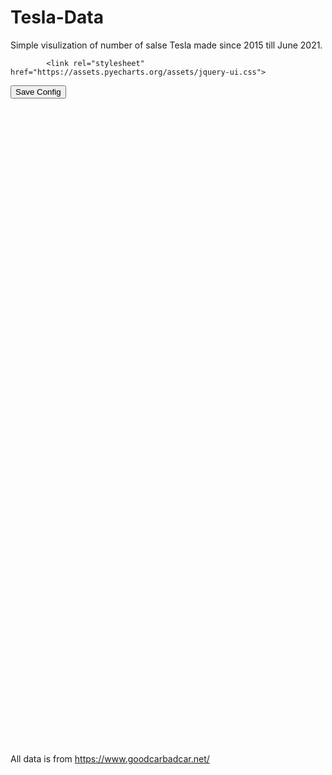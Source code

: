 # Tesla-Data
 
 Simple visulization of number of salse Tesla made since 2015 till June 2021.
 
<!DOCTYPE html>
<html>
<head>
    <meta charset="UTF-8">
    <title>Awesome-pyecharts</title>
            <script type="text/javascript" src="https://assets.pyecharts.org/assets/echarts.min.js"></script>
        <script type="text/javascript" src="https://assets.pyecharts.org/assets/jquery.min.js"></script>
        <script type="text/javascript" src="https://assets.pyecharts.org/assets/jquery-ui.min.js"></script>
        <script type="text/javascript" src="https://assets.pyecharts.org/assets/ResizeSensor.js"></script>

            <link rel="stylesheet"  href="https://assets.pyecharts.org/assets/jquery-ui.css">

</head>
<body>
    <style>.box {  }; </style>
        <button onclick="downloadCfg()">Save Config</button>
    <div class="box">
                <div id="a4a32a9dcf33494ebe4a451c4b260c0d" class="chart-container" style="width:900px; height:500px;"></div>
    <script>
        var chart_a4a32a9dcf33494ebe4a451c4b260c0d = echarts.init(
            document.getElementById('a4a32a9dcf33494ebe4a451c4b260c0d'), 'white', {renderer: 'canvas'});
        var option_a4a32a9dcf33494ebe4a451c4b260c0d = {
    "animation": true,
    "animationThreshold": 2000,
    "animationDuration": 1000,
    "animationEasing": "cubicOut",
    "animationDelay": 0,
    "animationDurationUpdate": 300,
    "animationEasingUpdate": "cubicOut",
    "animationDelayUpdate": 0,
    "color": [
        "#c23531",
        "#2f4554",
        "#61a0a8",
        "#d48265",
        "#749f83",
        "#ca8622",
        "#bda29a",
        "#6e7074",
        "#546570",
        "#c4ccd3",
        "#f05b72",
        "#ef5b9c",
        "#f47920",
        "#905a3d",
        "#fab27b",
        "#2a5caa",
        "#444693",
        "#726930",
        "#b2d235",
        "#6d8346",
        "#ac6767",
        "#1d953f",
        "#6950a1",
        "#918597"
    ],
    "series": [
        {
            "type": "bar",
            "name": "Model S",
            "legendHoverLink": true,
            "data": [
                0.0,
                2000.0,
                1200.0,
                1700.0,
                1700.0,
                1700.0,
                1700.0,
                1700.0,
                1700.0,
                1700.0,
                1700.0,
                1845.0,
                2000.0,
                2000.0,
                2000.0,
                2000.0,
                2000.0,
                2000.0,
                2000.0,
                2000.0,
                2000.0,
                2000.0,
                2000.0,
                2000.0,
                1600.0,
                1800.0,
                1800.0,
                2400.0,
                2400.0,
                2400.0,
                2400.0,
                2400.0,
                2400.0,
                2400.0,
                2400.0,
                2400.0,
                2800.0,
                2800.0,
                2800.0,
                1250.0,
                2800.0,
                2800.0,
                1100.0,
                2500.0,
                3750.0,
                1350.0,
                2750.0,
                3250.0,
                875.0,
                800.0,
                2275.0,
                825.0,
                1025.0,
                1750.0,
                975.0,
                1050.0,
                1100.0,
                1235.0,
                1280.0,
                1235.0,
                1900.0,
                1700.0,
                1000.0,
                576.0,
                1280.0,
                1344.0,
                2630.0,
                2338.0,
                2532.0,
                1687.0,
                1386.0,
                1928.0,
                1330.0,
                1330.0,
                1496.0,
                338.0,
                325.0,
                338.0,
                0.0,
                0.0,
                0.0,
                0.0,
                0.0,
                0.0
            ],
            "showBackground": false,
            "stack": "stack1",
            "barMinHeight": 0,
            "barCategoryGap": "50%",
            "barGap": "30%",
            "large": false,
            "largeThreshold": 400,
            "seriesLayoutBy": "column",
            "datasetIndex": 0,
            "clip": true,
            "zlevel": 0,
            "z": 2,
            "label": {
                "show": false,
                "position": "top",
                "margin": 8
            },
            "rippleEffect": {
                "show": true,
                "brushType": "stroke",
                "scale": 2.5,
                "period": 4
            }
        },
        {
            "type": "bar",
            "name": "Model X",
            "legendHoverLink": true,
            "data": [
                0.0,
                0.0,
                0.0,
                0.0,
                0.0,
                0.0,
                0.0,
                0.0,
                0.0,
                30.0,
                12.0,
                55.0,
                75.0,
                150.0,
                250.0,
                250.0,
                250.0,
                250.0,
                250.0,
                250.0,
                250.0,
                250.0,
                250.0,
                250.0,
                1200.0,
                1200.0,
                1200.0,
                2000.0,
                2000.0,
                2000.0,
                2000.0,
                2000.0,
                2000.0,
                2000.0,
                2000.0,
                2000.0,
                2200.0,
                2200.0,
                2200.0,
                1025.0,
                2200.0,
                2200.0,
                1325.0,
                1400.0,
                3975.0,
                1225.0,
                3200.0,
                4100.0,
                950.0,
                1100.0,
                2175.0,
                1050.0,
                1375.0,
                2725.0,
                1225.0,
                1825.0,
                1675.0,
                1811.0,
                1878.0,
                1811.0,
                1450.0,
                1250.0,
                1000.0,
                648.0,
                1440.0,
                1512.0,
                2735.0,
                2431.0,
                2634.0,
                3711.0,
                3048.0,
                4241.0,
                1634.0,
                1634.0,
                1838.0,
                371.0,
                357.0,
                371.0,
                0.0,
                0.0,
                0.0,
                0.0,
                0.0,
                0.0
            ],
            "showBackground": false,
            "stack": "stack1",
            "barMinHeight": 0,
            "barCategoryGap": "50%",
            "barGap": "30%",
            "large": false,
            "largeThreshold": 400,
            "seriesLayoutBy": "column",
            "datasetIndex": 0,
            "clip": true,
            "zlevel": 0,
            "z": 2,
            "label": {
                "show": false,
                "position": "top",
                "margin": 8
            },
            "rippleEffect": {
                "show": true,
                "brushType": "stroke",
                "scale": 2.5,
                "period": 4
            }
        },
        {
            "type": "bar",
            "name": "Model 3",
            "legendHoverLink": true,
            "data": [
                0.0,
                0.0,
                0.0,
                0.0,
                0.0,
                0.0,
                0.0,
                0.0,
                0.0,
                0.0,
                0.0,
                0.0,
                0.0,
                0.0,
                0.0,
                0.0,
                0.0,
                0.0,
                0.0,
                0.0,
                0.0,
                0.0,
                0.0,
                0.0,
                0.0,
                0.0,
                0.0,
                0.0,
                0.0,
                0.0,
                0.0,
                0.0,
                117.0,
                145.0,
                345.0,
                1060.0,
                1875.0,
                2485.0,
                3820.0,
                3875.0,
                6250.0,
                6062.0,
                14250.0,
                17800.0,
                22250.0,
                17750.0,
                18650.0,
                25250.0,
                6500.0,
                5750.0,
                10175.0,
                10050.0,
                13950.0,
                20550.0,
                13450.0,
                13150.0,
                20250.0,
                15566.0,
                16143.0,
                15566.0,
                19000.0,
                17500.0,
                8000.0,
                5400.0,
                12000.0,
                12600.0,
                31208.0,
                27740.0,
                30052.0,
                14506.0,
                11916.0,
                16578.0,
                7395.0,
                7395.0,
                8320.0,
                9590.0,
                9221.0,
                9590.0,
                0.0,
                0.0,
                0.0,
                0.0,
                0.0,
                0.0
            ],
            "showBackground": false,
            "stack": "stack1",
            "barMinHeight": 0,
            "barCategoryGap": "50%",
            "barGap": "30%",
            "large": false,
            "largeThreshold": 400,
            "seriesLayoutBy": "column",
            "datasetIndex": 0,
            "clip": true,
            "zlevel": 0,
            "z": 2,
            "label": {
                "show": false,
                "position": "top",
                "margin": 8
            },
            "rippleEffect": {
                "show": true,
                "brushType": "stroke",
                "scale": 2.5,
                "period": 4
            }
        }
    ],
    "legend": [
        {
            "data": [
                "Model S",
                "Model X",
                "Model 3"
            ],
            "selected": {
                "Model S": true,
                "Model X": true,
                "Model 3": true
            },
            "show": true,
            "padding": 5,
            "itemGap": 10,
            "itemWidth": 25,
            "itemHeight": 14
        }
    ],
    "tooltip": {
        "show": true,
        "trigger": "item",
        "triggerOn": "mousemove|click",
        "axisPointer": {
            "type": "line"
        },
        "showContent": true,
        "alwaysShowContent": false,
        "showDelay": 0,
        "hideDelay": 100,
        "textStyle": {
            "fontSize": 14
        },
        "borderWidth": 0,
        "padding": 5
    },
    "xAxis": [
        {
            "show": true,
            "scale": false,
            "nameLocation": "end",
            "nameGap": 15,
            "gridIndex": 0,
            "inverse": false,
            "offset": 0,
            "splitNumber": 5,
            "minInterval": 0,
            "splitLine": {
                "show": false,
                "lineStyle": {
                    "show": true,
                    "width": 1,
                    "opacity": 1,
                    "curveness": 0,
                    "type": "solid"
                }
            },
            "data": [
                "Jan 2015",
                "Feb 2015",
                "Mar 2015",
                "Apr 2015",
                "May 2015",
                "Jun 2015",
                "Jul 2015",
                "Aug 2015",
                "Sep 2015",
                "Oct 2015",
                "Nov 2015",
                "Dec 2015",
                "Jan 2016",
                "Feb 2016",
                "Mar 2016",
                "Apr 2016",
                "May 2016",
                "Jun 2016",
                "Jul 2016",
                "Aug 2016",
                "Sep 2016",
                "Oct 2016",
                "Nov 2016",
                "Dec 2016",
                "Jan 2017",
                "Feb 2017",
                "Mar 2017",
                "Apr 2017",
                "May 2017",
                "Jun 2017",
                "Jul 2017",
                "Aug 2017",
                "Sep 2017",
                "Oct 2017",
                "Nov 2017",
                "Dec 2017",
                "Jan 2018",
                "Feb 2018",
                "Mar 2018",
                "Apr 2018",
                "May 2018",
                "Jun 2018",
                "Jul 2018",
                "Aug 2018",
                "Sep 2018",
                "Oct 2018",
                "Nov 2018",
                "Dec 2018",
                "Jan 2019",
                "Feb 2019",
                "Mar 2019",
                "Apr 2019",
                "May 2019",
                "Jun 2019",
                "Jul 2019",
                "Aug 2019",
                "Sep 2019",
                "Oct 2019",
                "Nov 2019",
                "Dec 2019",
                "Jan 2020",
                "Feb 2020",
                "Mar 2020",
                "Apr 2020",
                "May 2020",
                "Jun 2020",
                "Jul 2020",
                "Aug 2020",
                "Sep 2020",
                "Oct 2020",
                "Nov 2020",
                "Dec 2020",
                "Jan 2021",
                "Feb 2021",
                "Mar 2021",
                "Apr 2021",
                "May 2021",
                "Jun 2021",
                "Jul 2021",
                "Aug 2021",
                "Sep 2021",
                "Oct 2021",
                "Nov 2021",
                "Dec 2021"
            ]
        }
    ],
    "yAxis": [
        {
            "show": true,
            "scale": false,
            "nameLocation": "end",
            "nameGap": 15,
            "gridIndex": 0,
            "inverse": false,
            "offset": 0,
            "splitNumber": 5,
            "minInterval": 0,
            "splitLine": {
                "show": false,
                "lineStyle": {
                    "show": true,
                    "width": 1,
                    "opacity": 1,
                    "curveness": 0,
                    "type": "solid"
                }
            }
        }
    ],
    "title": [
        {
            "text": "Number of Sales per Month",
            "padding": 5,
            "itemGap": 10
        }
    ],
    "dataZoom": [
        {
            "show": true,
            "type": "slider",
            "realtime": true,
            "start": 20,
            "end": 80,
            "orient": "horizontal",
            "zoomLock": false,
            "filterMode": "filter"
        }
    ]
};
        chart_a4a32a9dcf33494ebe4a451c4b260c0d.setOption(option_a4a32a9dcf33494ebe4a451c4b260c0d);
    </script>
<br/>                <div id="5ff4fc03b54845b8923f4e7514b86a70" class="chart-container" style="width:900px; height:500px;"></div>
    <script>
        var chart_5ff4fc03b54845b8923f4e7514b86a70 = echarts.init(
            document.getElementById('5ff4fc03b54845b8923f4e7514b86a70'), 'white', {renderer: 'canvas'});
        var option_5ff4fc03b54845b8923f4e7514b86a70 = {
    "animation": true,
    "animationThreshold": 2000,
    "animationDuration": 1000,
    "animationEasing": "cubicOut",
    "animationDelay": 0,
    "animationDurationUpdate": 300,
    "animationEasingUpdate": "cubicOut",
    "animationDelayUpdate": 0,
    "color": [
        "#c23531",
        "#2f4554",
        "#61a0a8",
        "#d48265",
        "#749f83",
        "#ca8622",
        "#bda29a",
        "#6e7074",
        "#546570",
        "#c4ccd3",
        "#f05b72",
        "#ef5b9c",
        "#f47920",
        "#905a3d",
        "#fab27b",
        "#2a5caa",
        "#444693",
        "#726930",
        "#b2d235",
        "#6d8346",
        "#ac6767",
        "#1d953f",
        "#6950a1",
        "#918597"
    ],
    "series": [
        {
            "type": "pie",
            "clockwise": true,
            "data": [
                {
                    "name": "Model S",
                    "value": 139278.0
                },
                {
                    "name": "Model X",
                    "value": 103577.0
                },
                {
                    "name": "Model 3",
                    "value": 561095.0
                }
            ],
            "radius": [
                "30%",
                "75%"
            ],
            "center": [
                "50%",
                "50%"
            ],
            "roseType": "area",
            "label": {
                "show": true,
                "position": "top",
                "margin": 8
            }
        }
    ],
    "legend": [
        {
            "data": [
                "Model S",
                "Model X",
                "Model 3"
            ],
            "selected": {},
            "show": true,
            "padding": 5,
            "itemGap": 10,
            "itemWidth": 25,
            "itemHeight": 14
        }
    ],
    "tooltip": {
        "show": true,
        "trigger": "item",
        "triggerOn": "mousemove|click",
        "axisPointer": {
            "type": "line"
        },
        "showContent": true,
        "alwaysShowContent": false,
        "showDelay": 0,
        "hideDelay": 100,
        "textStyle": {
            "fontSize": 14
        },
        "borderWidth": 0,
        "padding": 5
    },
    "title": [
        {
            "text": "Number of Sales",
            "padding": 5,
            "itemGap": 10
        }
    ]
};
        chart_5ff4fc03b54845b8923f4e7514b86a70.setOption(option_5ff4fc03b54845b8923f4e7514b86a70);
    </script>
<br/>    </div>
    <script>
            $('#a4a32a9dcf33494ebe4a451c4b260c0d').resizable().draggable().css('border-style', 'dashed').css('border-width', '1px');$("#a4a32a9dcf33494ebe4a451c4b260c0d>div:nth-child(1)").width("100%").height("100%");
            new ResizeSensor(jQuery('#a4a32a9dcf33494ebe4a451c4b260c0d'), function() { chart_a4a32a9dcf33494ebe4a451c4b260c0d.resize()});
            $('#5ff4fc03b54845b8923f4e7514b86a70').resizable().draggable().css('border-style', 'dashed').css('border-width', '1px');$("#5ff4fc03b54845b8923f4e7514b86a70>div:nth-child(1)").width("100%").height("100%");
            new ResizeSensor(jQuery('#5ff4fc03b54845b8923f4e7514b86a70'), function() { chart_5ff4fc03b54845b8923f4e7514b86a70.resize()});
            var charts_id = ['a4a32a9dcf33494ebe4a451c4b260c0d','5ff4fc03b54845b8923f4e7514b86a70'];
function downloadCfg () {
    const fileName = 'chart_config.json'
    let downLink = document.createElement('a')
    downLink.download = fileName

    let result = []
    for(let i=0; i<charts_id.length; i++) {
        chart = $('#'+charts_id[i])
        result.push({
            cid: charts_id[i],
            width: chart.css("width"),
            height: chart.css("height"),
            top: chart.offset().top + "px",
            left: chart.offset().left + "px"
        })
    }

    let blob = new Blob([JSON.stringify(result)])
    downLink.href = URL.createObjectURL(blob)
    document.body.appendChild(downLink)
    downLink.click()
    document.body.removeChild(downLink)
}
    </script>
</body>
</html>
 
 
 All data is from https://www.goodcarbadcar.net/
